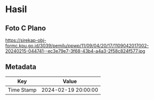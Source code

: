 # Hasil

## Foto C Plano

https://sirekap-obj-formc.kpu.go.id/3039/pemilu/ppwp/11/09/04/20/17/1109042017002-20240215-044741--ec3e79e7-3f68-43b4-a4a3-2f58c824f577.jpg


## Metadata

| Key        | Value               |
| ---------- | ------------------- |
| Time Stamp | 2024-02-19 20:00:00 |




